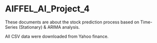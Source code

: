 # AIFFEL_AI_Project_4

These documents are about the stock prediction process based on Time-Series (Stationary) & ARIMA analysis.

All CSV data were downloaded from Yahoo finance.
